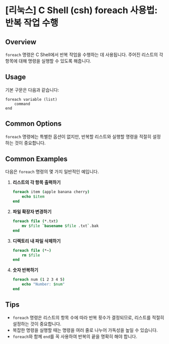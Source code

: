 # [리눅스] C Shell (csh) foreach 사용법: 반복 작업 수행

## Overview
`foreach` 명령은 C Shell에서 반복 작업을 수행하는 데 사용됩니다. 주어진 리스트의 각 항목에 대해 명령을 실행할 수 있도록 해줍니다.

## Usage
기본 구문은 다음과 같습니다:
```
foreach variable (list)
    command
end
```

## Common Options
`foreach` 명령에는 특별한 옵션이 없지만, 반복할 리스트와 실행할 명령을 적절히 설정하는 것이 중요합니다.

## Common Examples
다음은 `foreach` 명령의 몇 가지 일반적인 예입니다.

1. **리스트의 각 항목 출력하기**
   ```csh
   foreach item (apple banana cherry)
       echo $item
   end
   ```

2. **파일 확장자 변경하기**
   ```csh
   foreach file (*.txt)
       mv $file `basename $file .txt`.bak
   end
   ```

3. **디렉토리 내 파일 삭제하기**
   ```csh
   foreach file (*~)
       rm $file
   end
   ```

4. **숫자 반복하기**
   ```csh
   foreach num (1 2 3 4 5)
       echo "Number: $num"
   end
   ```

## Tips
- `foreach` 명령은 리스트의 항목 수에 따라 반복 횟수가 결정되므로, 리스트를 적절히 설정하는 것이 중요합니다.
- 복잡한 명령을 실행할 때는 명령을 여러 줄로 나누어 가독성을 높일 수 있습니다.
- `foreach`와 함께 `end`를 꼭 사용하여 반복의 끝을 명확히 해야 합니다.